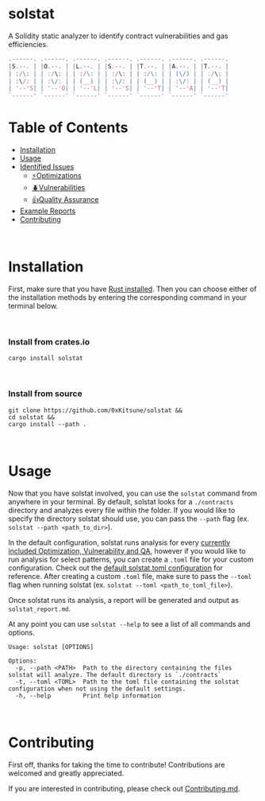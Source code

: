 # solstat
A Solidity static analyzer to identify contract vulnerabilities and gas efficiencies. 

```js
.------. .------. .------. .------. .------. .------. .------.
|S.--. | |O.--. | |L.--. | |S.--. | |T.--. | |A.--. | |T.--. |
| :/\: | | :/\: | | :/\: | | :/\: | | :/\: | | (\/) | | :/\: |
| :\/: | | :\/: | | (__) | | :\/: | | (__) | | :\/: | | (__) |
| '--'S| | '--'O| | '--'L| | '--'S| | '--'T| | '--'A| | '--'T|
`------' `------' `------' `------' `------' `------' `------'
```

# Table of Contents
- [Installation](#installation)
- [Usage](#usage)
- [Identified Issues](https://github.com/0xKitsune/solstat/tree/main/docs)
  - [⚡Optimizations](https://github.com/0xKitsune/solstat/blob/main/docs/indentified-optimizations.md)
  - [🪲Vulnerabilities](https://github.com/0xKitsune/solstat/blob/main/docs/indentified-vulnerabilities.md)
  - [👍Quality Assurance](https://github.com/0xKitsune/solstat/blob/main/docs/identified-quality-assurance.md)
- [Example Reports](https://github.com/0xKitsune/solstat-reports)
- [Contributing](#contributing)


&nbsp;
# Installation
First, make sure that you have [Rust installed](https://www.rust-lang.org/tools/install). Then you can choose either of the installation methods by entering the corresponding command in your terminal below.

&nbsp;
### Install from crates.io
```
cargo install solstat
```

&nbsp;
### Install from source
```
git clone https://github.com/0xKitsune/solstat &&
cd solstat &&
cargo install --path .
```

&nbsp;
# Usage
Now that you have solstat involved, you can use the `solstat` command from anywhere in your terminal. By default, solstat looks for a `./contracts` directory and analyzes every file within the folder. If you would like to specify the directory solstat should use, you can pass the `--path` flag (ex. `solstat --path <path_to_dir>`). 

In the default configuration, solstat runs analysis for every [currently included Optimization, Vulnerability and QA](https://github.com/0xKitsune/solstat#currently-identified-optimizations-vulnerabilities-and-qa), however if you would like to run analysis for select patterns, you can create a `.toml` file for your custom configuration.  Check out the [default solstat.toml configuration](https://github.com/0xKitsune/solstat/blob/main/solstat.toml) for reference. After creating a custom `.toml` file, make sure to pass the `--toml` flag when running solstat (ex. `solstat --toml <path_to_toml_file>`).

Once solstat runs its analysis, a report will be generated and output as `solstat_report.md`.

At any point you can use `solstat --help` to see a list of all commands and options.

```
Usage: solstat [OPTIONS]

Options:
  -p, --path <PATH>  Path to the directory containing the files solstat will analyze. The default directory is `./contracts`
  -t, --toml <TOML>  Path to the toml file containing the solstat configuration when not using the default settings.
  -h, --help         Print help information
```

&nbsp;
# Contributing
First off, thanks for taking the time to contribute! Contributions are welcomed and greatly appreciated.

If you are interested in contributing, please check out [Contributing.md](https://github.com/0xKitsune/solstat/blob/main/docs/Contributing.md).